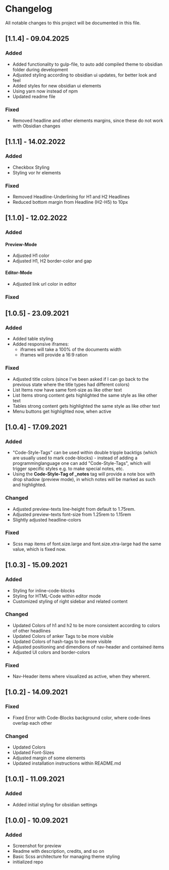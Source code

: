 # Changelog
All notable changes to this project will be documented in this file.

## [1.1.4] - 09.04.2025
### Added
- Added functionality to gulp-file, to auto add compiled theme to obsidian folder during development
- Adjusted styling according to obsidian ui updates, for better look and feel
- Added styles for new obsidian ui elements
- Using yarn now instead of npm
- Updated readme file

### Fixed
- Removed headline and other elements margins, since these do not work with Obsidian changes

## [1.1.1] - 14.02.2022
### Added
- Checkbox Styling
- Styling vor hr elements
### Fixed
- Removed Headline-Underlining for H1 and H2 Headlines
- Reduced bottom margin from Headline (H2-H5) to 10px

## [1.1.0] - 12.02.2022
### Added
#### Preview-Mode
- Adjusted H1 color
- Adjusted H1, H2 border-color and gap 
#### Editor-Mode
- Adjusted link url color in editor
### Fixed

## [1.0.5] - 23.09.2021
### Added
- Added table styling
- Added responsive iframes:
  - iframes will take a 100% of the documents width
  - iframes will provide a 16:9 ration
### Fixed
- Adjusted title colors (since I've been asked if I can go back to the previous state where the title types had different colors)
- List Items now have same font-size as like other text
- List Items strong content gets highlighted the same style as like other text
- Tables strong content gets highlighted the same style as like other text
- Menu buttons get highlighted now, when active

## [1.0.4] - 17.09.2021
### Added
- "Code-Style-Tags" can be used within double tripple backtigs (which are usually used to mark code-blocks) - instead of adding a programminglanguage one can add "Code-Style-Tags", which will trigger specific styles e.g. to make special notes, etc.
- Using the **Code-Style-Tag of _notes** tag will provide a note box with drop shadow (preview mode), in which notes will be marked as such and highlighted.
### Changed
- Adjusted preview-texts line-height from default to 1.75rem.
- Adjusted preview-texts font-size from 1.25rem to 1.15rem
- Slightly adjusted headline-colors
### Fixed
- Scss map items of font.size.large and font.size.xtra-large had the same value, which is fixed now.

## [1.0.3] - 15.09.2021
### Added
- Styling for inline-code-blocks
- Styling for HTML-Code within editor mode
- Customized styling of right sidebar and related content
### Changed
- Updated Colors of h1 and h2 to be more consistent according to colors of other headlines
- Updated Colors of anker Tags to be more visible
- Updated Colors of hash-tags to be more visible 
- Adjusted positioning and dimendions of nav-header and contained items
- Adjusted UI colors and border-colors
### Fixed
- Nav-Header items where visualized as active, when they wherent.

## [1.0.2] - 14.09.2021
### Fixed
- Fixed Error with Code-Blocks background color, where code-lines overlap each other
### Changed
- Updated Colors
- Updated Font-Sizes
- Adjusted margin of some elements
- Updated installation instructions within README.md

## [1.0.1] - 11.09.2021
### Added
- Added initial styling for obsidian settings

## [1.0.0] - 10.09.2021
### Added
- Screenshot for preview
- Readme with description, credits, and so on
- Basic Scss architecture for managing theme styling
- initialized repo
